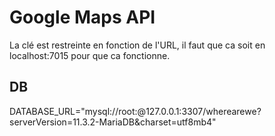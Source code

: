 # Google Maps API

La clé est restreinte en fonction de l'URL, il faut que ca soit en localhost:7015 pour que ca fonctionne.

## DB

DATABASE_URL="mysql://root:@127.0.0.1:3307/wherearewe?serverVersion=11.3.2-MariaDB&charset=utf8mb4"